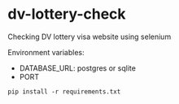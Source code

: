 # dv-lottery-check
Checking DV lottery visa website using selenium

Environment variables:
- DATABASE_URL: postgres or sqlite
- PORT

```
pip install -r requirements.txt
```

